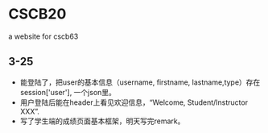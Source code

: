 # CSCB20
a website for cscb63
## 3-25 
  - 能登陆了，把user的基本信息（username, firstname, lastname,type）存在session['user'], 一个json里。
  - 用户登陆后能在header上看见欢迎信息，“Welcome, Student/Instructor XXX”.
  - 写了学生端的成绩页面基本框架，明天写完remark。
